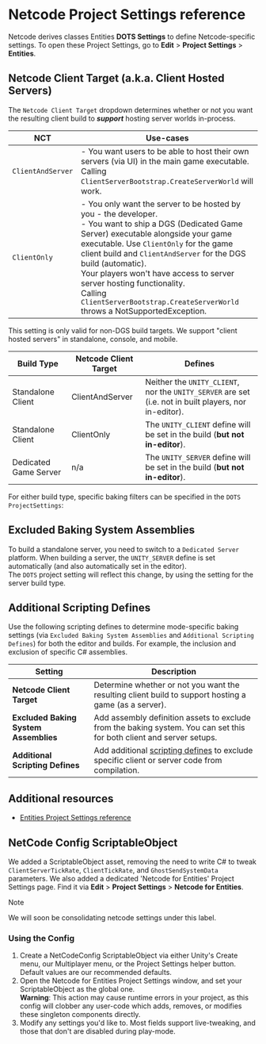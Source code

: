 # Netcode Project Settings reference

Netcode derives classes Entities __DOTS Settings__ to define Netcode-specific settings. 
To open these Project Settings, go to **Edit** &gt; **Project Settings** &gt; **Entities**.

## Netcode Client Target (a.k.a. Client Hosted Servers)
The `Netcode Client Target` dropdown determines whether or not you want the resulting client build to **_support_** hosting server worlds in-process.

| NCT               | Use-cases      |
|-------------------|--------------------------------------------|
| `ClientAndServer` | - You want users to be able to host their own servers (via UI) in the main game executable.<br/>Calling `ClientServerBootstrap.CreateServerWorld` will work.  |
| `ClientOnly`      | - You only want the server to be hosted by you - the developer.<br/>- You want to ship a DGS (Dedicated Game Server) executable alongside your game executable. Use `ClientOnly` for the game client build and `ClientAndServer` for the DGS build (automatic).<br/>Your players won't have access to server server hosting functionality.<br/>Calling `ClientServerBootstrap.CreateServerWorld` throws a NotSupportedException. |

This setting is only valid for non-DGS build targets. We support "client hosted servers" in standalone, console, and mobile.

| Build Type            | Netcode Client Target | Defines                                                                                                |
|-----------------------|-----------------------|-------------------------------------------------------------------------------------------------------|
| Standalone Client     | ClientAndServer      | Neither the `UNITY_CLIENT`, nor the `UNITY_SERVER` are set (i.e. not in built players, nor in-editor). |
| Standalone Client     | ClientOnly           | The `UNITY_CLIENT` define will be set in the build (**but not in-editor**).                            | 
| Dedicated Game Server | n/a                   | The `UNITY_SERVER` define will be set in the build (**but not in-editor**).                           |

For either build type, specific baking filters can be specified in the `DOTS` `ProjectSettings`:

## Excluded Baking System Assemblies
To build a standalone server, you need to switch to a `Dedicated Server` platform. When building a server, the `UNITY_SERVER` define is set automatically (and also automatically set in the editor). <br/>
The `DOTS` project setting will reflect this change, by using the setting for the server build type.

## Additional Scripting Defines
Use the following scripting defines to determine mode-specific baking settings (via `Excluded Baking System Assemblies` and `Additional Scripting Defines`) for both the editor and builds. For example, the inclusion and exclusion of specific C# assemblies.

| Setting                           | Description    |
|---------------------------------------|-------------------|
| **Netcode Client Target**            | Determine whether or not you want the resulting client build to support hosting a game (as a server). |
| **Excluded Baking System Assemblies** | Add assembly definition assets to exclude from the baking system. You can set this for both client and server setups. |
| **Additional Scripting Defines**      | Add additional [scripting defines](https://docs.unity3d.com/Manual/CustomScriptingSymbols.html) to exclude specific client or server code from compilation. |

## Additional resources

* [Entities Project Settings reference](https://docs.unity3d.com/Packages/com.unity.entities@latest/index.html?subfolder=/manual/editor-project-settings.html)

## NetCode Config ScriptableObject
We added a ScriptableObject asset, removing the need to write C# to tweak `ClientServerTickRate`, `ClientTickRate`, and `GhostSendSystemData` parameters.
We also added a dedicated 'Netcode for Entities' Project Settings page. Find it via **Edit** &gt; **Project Settings** &gt; **Netcode for Entities**.

> [!NOTE]
> We will soon be consolidating netcode settings under this label.

### Using the Config

1. Create a NetCodeConfig ScriptableObject via either Unity's Create menu, our Multiplayer menu, or the Project Settings helper button. Default values are our recommended defaults.
2. Open the Netcode for Entities Project Settings window, and set your ScriptableObject as the global one.<br>**Warning**: This action may cause runtime errors in your project, as this config will clobber any user-code which adds, removes, or modifies these singleton components directly.
3. Modify any settings you'd like to. Most fields support live-tweaking, and those that don't are disabled during play-mode.
